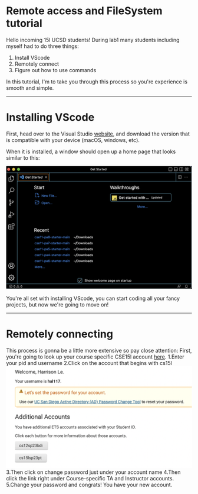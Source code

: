 # Remote access and FileSystem tutorial
Hello incoming 15l UCSD students! During lab1 many students including myself had to do three things:
1. Install VScode
2. Remotely connect
3. Figure out how to use commands

In this tutorial, I'm to take you through this process so you're experience is smooth and simple. 

---
# Installing VScode
First, head over to the Visual Studio [website](https://code.visualstudio.com/), and download the version that is compatible with your device (macOS, 
windows, etc).

When it is installed, a window should open up a home page that looks similar to this: 

![Image](VScode.png)

You're all set with installing VScode, you can start coding all your fancy projects, but now we're going to move on!

---
# Remotely connecting
This process is gonna be a little more extensive so pay close attention:
First, you're going to look up your course specific CSE15l account [here](https://sdacs.ucsd.edu/~icc/index.php).
1.Enter your pid and username
2.Click on the account that begins with cs15l
![Image](Screenshot1.png)
3.Then click on change password just under your account name
4.Then click the link right under Course-specific TA and Instructor accounts.
5.Change your password and congrats! You have your new account.
